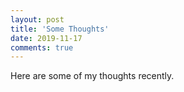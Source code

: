 ```yaml
---
layout: post
title: 'Some Thoughts'
date: 2019-11-17
comments: true
---
```


Here are some of my thoughts recently.
